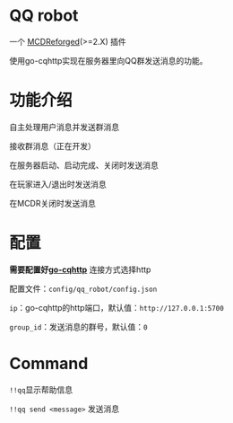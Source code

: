 # QQ robot

一个 [MCDReforged](https://github.com/Fallen-Breath/MCDReforged)(>=2.X) 插件

使用go-cqhttp实现在服务器里向QQ群发送消息的功能。


# 功能介绍
自主处理用户消息并发送群消息

接收群消息（正在开发）

在服务器启动、启动完成、关闭时发送消息

在玩家进入/退出时发送消息

在MCDR关闭时发送消息

# 配置
**需要配置好[go-cqhttp](https://docs.go-cqhttp.org/)** 连接方式选择http

配置文件：```config/qq_robot/config.json```

```ip```：go-cqhttp的http端口，默认值：```http://127.0.0.1:5700```

```group_id```：发送消息的群号，默认值：```0```

# Command
```!!qq```显示帮助信息

```!!qq send <message>``` 发送消息
